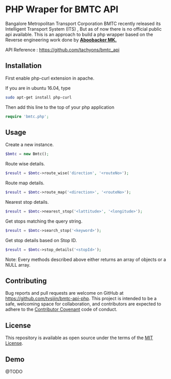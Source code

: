 # PHP Wraper for BMTC API


Bangalore Metropolitan Transport Corporation BMTC recently released its Intelligent Transport System (ITS) , But as of now there is no official public api available. This is an approach to build a php wrapper based on the Reverse engineering work done by [**Aboobacker MK.**](https://github.com/tachyons)

API Reference : https://github.com/tachyons/bmtc_api

## Installation
First enable php-curl extension in apache.

If you are in ubuntu 16.04, type
```bash
sudo apt-get install php-curl
```

Then add this line to the top of your php application

```php
require 'bmtc.php';
```

## Usage

Create a new instance.

```php
$bmtc = new Bmtc();
```

Route wise details.

```php
$result = $bmtc->route_wise('direction', '<routeNo>');
```

Route map details.
```php
$result = $bmtc->route_map('<direction>', '<routeNo>');
```
Nearest stop details.

```php
$result = $bmtc->nearest_stop('<lattitude>', '<longitude>');
```
Get stops matching the query string.

```php
$result = $bmtc->search_stop('<keyword>');
```
Get stop details based on Stop ID.

```php
$result = $bmtc->stop_details('<stopId>');
```
Note: Every methods described above either returns an array of objects or a NULL array.

## Contributing

Bug reports and pull requests are welcome on GitHub at https://github.com/tvsijin/bmtc-api-php. This project is intended to be a safe, welcoming space for collaboration, and contributors are expected to adhere to the [Contributor Covenant](http://contributor-covenant.org) code of conduct.


## License

This repository is available as open source under the terms of the [MIT License](http://opensource.org/licenses/MIT).

## Demo

@TODO
